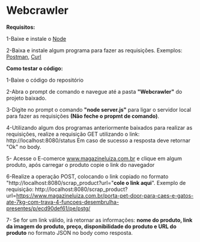 # Webcrawler

<b>Requisitos:</b>

1-Baixe e instale o <a href ="https://nodejs.org/en/download/">Node</a>

2-Baixa e instale algum programa para fazer as requisições. Exemplos: <a href="https://www.postman.com/">Postman</a>, <a href="https://curl.se/download.html">Curl</a>

<b>Como testar o código:</b>

1-Baixe o código do repositório

2-Abra o prompt de comando e navegue até a pasta <b>"Webcrawler"</b> do projeto baixado.

3-Digite no prompt o comando <b>"node server.js"</b> para ligar o servidor local para fazer as requisições <b>(Não feche o propmt de comando)</b>. 

4-Utilizando algum dos programas anteriormente baixados para realizar as requisições, realize a requisição GET utilizando o link: http://localhost:8080/status Em caso de sucesso a resposta deve retornar "Ok" no body.

5- Acesse o E-comerce www.magazineluiza.com.br e clique em algum produto, após carregar o produto copie o link do navegador

6-Realize a operação POST, colocando o link copiado no formato "http://localhost:8080/scrap_product?url="<b>cole o link aqui</b>". Exemplo de requisição: http://localhost:8080/scrap_product?url=https://www.magazineluiza.com.br/porta-pet-door-para-caes-e-gatos-ate-7kg-com-trava-4-funcoes-desembrulha-presentes/p/ecd90def61/pe/pstg/

7- Se for um link válido, irá retornar as informações: <b>nome do produto, link da imagem do produto, preço, disponibilidade do produto e URL do produto</b> no formato JSON no body como resposta.
